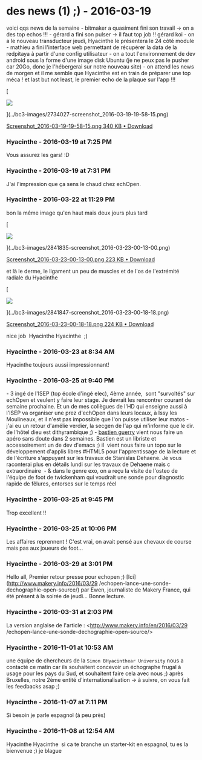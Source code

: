 # des news (1) ;)  - 2016-03-19

voici qqs news de la semaine   \- bitmaker a quasiment fini son travail -&gt; on a des top echos !!!   \- gérard a fini son pulser -&gt; il faut top job !! gérard koi   \- on a le nouveau transducteur jeudi, Hyacinthe le présentera le 24   côté module   \- mathieu a fini l'interface web permettant de récupérer la data de la redpitaya à partir d'une config utilisateur   \- on a tout l'environnement de dev android sous la forme d'une image disk Ubuntu (je ne peux pas le pusher car 20Go, donc je l'hébergerai sur notre nouveau site)   \- on attend les news de morgen et il me semble que Hyacinthe est en train de préparer une top méca !   et last but not least, le premier echo de la plaque sur l'app !!!    

[

![](../bc3-images/2734027-screenshot_2016-03-19-19-58-15.png)

](../bc3-images/2734027-screenshot_2016-03-19-19-58-15.png)

[Screenshot_2016-03-19-19-58-15.png 340 KB • Download](../bc3-images/2734027-screenshot_2016-03-19-19-58-15.png)

### **Hyacinthe** - 2016-03-19 at 7:25 PM

Vous assurez les gars! :D

### **Hyacinthe** - 2016-03-19 at 7:31 PM

J'ai l'impression que ça sens le chaud chez echOpen.

### **Hyacinthe** - 2016-03-22 at 11:29 PM

bon la même image qu'en haut mais deux jours plus tard   

[

![](../bc3-images/2841835-screenshot_2016-03-23-00-13-00.png)

](../bc3-images/2841835-screenshot_2016-03-23-00-13-00.png)

[Screenshot_2016-03-23-00-13-00.png 223 KB • Download](../bc3-images/2841835-screenshot_2016-03-23-00-13-00.png)

   et là le derme, le ligament un peu de muscles et de l'os de l'extrémité radiale du Hyacinthe   

[

![](../bc3-images/2841847-screenshot_2016-03-23-00-18-18.png)

](../bc3-images/2841847-screenshot_2016-03-23-00-18-18.png)

[Screenshot_2016-03-23-00-18-18.png 224 KB • Download](../bc3-images/2841847-screenshot_2016-03-23-00-18-18.png)

   nice job  Hyacinthe Hyacinthe  ;)

### **Hyacinthe** - 2016-03-23 at 8:34 AM

Hyacinthe toujours aussi impressionnant!

### **Hyacinthe** - 2016-03-25 at 9:40 PM

\- 3 ingé de l'ISEP (top école d'ingé elec), 4ème année,  sont "survoltés" sur echOpen et veulent y faire leur stage. Je devrait les rencontrer courant de semaine prochaine. Et un de mes collègues de l'HD qui enseigne aussi à l'ISEP va organiser une prez d'echOpen dans leurs locaux, à Issy les Moulineaux, et il n'est pas impossible que l'on puisse utiliser leur matos   \- j'ai eu un retour d'amélie verdier, la secgen de l'ap qui m'informe que le dir. de l'hôtel dieu est dithyrambique ;)   - [bastien guerry](https://bzg.fr/) vient nous faire un apéro sans doute dans 2 semaines. Bastien est un libriste et accessoirement un de dev d'emacs ;) il  vient nous faire un topo sur le développement d'applis libres #HTML5 pour l'apprentissage de la lecture et de l'écriture s'appuyant sur les travaux de Stanislas Dehaene. Je vous raconterai plus en détails lundi sur les travaux de Dehaene mais c extraordinaire    \- &amp; dans le genre exo, on a reçu la visite de l'osteo de l'équipe de foot de twickenham qui voudrait une sonde pour diagnostic rapide de fêlures, entorses sur le temps réel

### **Hyacinthe** - 2016-03-25 at 9:45 PM

Trop excellent !!

### **Hyacinthe** - 2016-03-25 at 10:06 PM

Les affaires reprennent !  C'est vrai, on avait pensé aux chevaux de course mais pas aux joueurs de foot...

### **Hyacinthe** - 2016-03-29 at 3:01 PM

Hello all,   Premier retour presse pour echopen ;) [Ici](http://www.makery.info/2016/03/29 /echopen-lance-une-sonde-dechographie-open-source/) par Ewen, journaliste de Makery France, qui été présent à la soirée de jeudi... Bonne lecture.

### **Hyacinthe** - 2016-03-31 at 2:03 PM

La version anglaise de l'article : <http://www.makery.info/en/2016/03/29 /echopen-lance-une-sonde-dechographie-open-source/>

### **Hyacinthe** - 2016-11-01 at 10:53 AM

une équipe de chercheurs de la `Simon BHyacinthear University` nous a contacté ce matin car ils souhaitent concevoir un échographe frugal à usage pour les pays du Sud, et souhaitent faire cela avec nous ;)  après Bruxelles, notre 2ème entité d'internationalisation -&gt; à suivre, on vous fait les feedbacks asap   ;)

### **Hyacinthe** - 2016-11-07 at 7:11 PM

Si besoin je parle espagnol (à peu près)

### **Hyacinthe** - 2016-11-08 at 12:54 AM

Hyacinthe Hyacinthe  si ca te branche un starter-kit en espagnol, tu es la bienvenue ;) je blague

